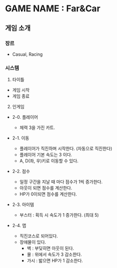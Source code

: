 # GAME NAME : Far&Car

## 게임 소개
### 장르
- Casual, Racing
### 시스템

1. 타이틀
  - 게임 시작
  - 게임 종료
  
2. 인게임

- 2-0. 플레이어
  - 체력 3을 가진 카트.

- 2-1. 이동
  - 플레이어가 직진하며 시작한다. (자동으로 직진한다)
  - 플레이어 기본 속도는 3 이다.
  - A, D(좌, 우)키로 이동할 수 있다.
  
- 2-2. 점수
  - 일정 구간을 지날 때 마다 점수가 1씩 증가한다.
  - 아웃이 되면 점수를 계산한다.
  - HP가 0이되면 점수를 계산한다.
  
- 2-3. 아이템
  - 부스터 : 획득 시 속도가 1 증가한다. (최대 5)

- 2-4. 맵
  - 직진코스로 되어있다.
  - 장애물이 있다.
    - 벽 : 부딪히면 아웃이 된다.
    - 물 : 위에서 속도가 3 감소한다.
    - 가시 : 밟으면 HP가 1 감소한다.

